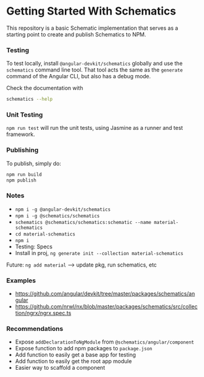 # Getting Started With Schematics
This repository is a basic Schematic implementation that serves as a starting point to create and publish Schematics to NPM.

### Testing
To test locally, install `@angular-devkit/schematics` globally and use the `schematics` command line tool. That tool acts the same as the `generate` command of the Angular CLI, but also has a debug mode.

Check the documentation with
```bash
schematics --help
```

### Unit Testing
`npm run test` will run the unit tests, using Jasmine as a runner and test framework.

### Publishing
To publish, simply do:

```bash
npm run build
npm publish
```

### Notes
- `npm i -g @angular-devkit/schematics`
- `npm i -g @schematics/schematics`
- `schematics @schematics/schematics:schematic --name material-schematics`
- `cd material-schematics`
- `npm i`
- Testing: Specs
- Install in proj, `ng generate init --collection material-schematics`

Future: `ng add material` --> update pkg, run schematics, etc

### Examples
- https://github.com/angular/devkit/tree/master/packages/schematics/angular
- https://github.com/nrwl/nx/blob/master/packages/schematics/src/collection/ngrx/ngrx.spec.ts

### Recommendations
- Expose `addDeclarationToNgModule` from `@schematics/angular/component`
- Expose function to add npm packages to `package.json`
- Add function to easily get a base app for testing
- Add function to easily get the root app module
- Easier way to scaffold a component
